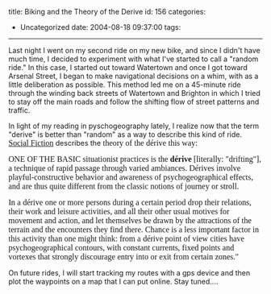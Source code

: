 title: Biking and the Theory of the Derive
id: 156
categories:
  - Uncategorized
date: 2004-08-18 09:37:00
tags:
---

Last night I went on my second ride on my new bike, and since I didn't have much time, I decided to experiment with what I've started to call a &quot;random ride.&quot; In this case, I started out toward Watertown and once I got toward Arsenal Street, I began to make navigational decisions on a whim, with as a little deliberation as possible. This method led me on a 45-minute ride through the winding back streets of Watertown and Brighton in which I tried to stay off the main roads and follow the shifting flow of street patterns and traffic. 

In light of my reading in pyschogeography lately, I realize now that the term &quot;derive&quot; is better than &quot;random&quot; as a way to describe this kind of ride. <font size="3" face="Times New Roman"><span lang="EN-GB" style="font-size:12pt;">[Social Fiction](http://www.socialfiction.org/index.html)</span></font>
describes the <font size="3" face="Times New Roman"><span style="font-size:12pt;">theory of the dérive this way:</span></font>

<font size="3" face="Times New Roman"><span style="font-size:12pt;">ONE OF
THE BASIC situationist practices is the __<font face="Times New Roman">dérive</font>__ [literally:
&quot;drifting&quot;], a technique of rapid passage through varied ambiances.
Dérives involve playful-constructive behavior and awareness of
psychogeographical effects, and are thus quite different from the classic
notions of journey or stroll.</span></font>

<font size="3" face="Times New Roman"><span style="font-size:12pt;">In a
dérive one or more persons during a certain period drop their relations, their
work and leisure activities, and all their other usual motives for movement and
action, and let themselves be drawn by the attractions of the terrain and the
encounters they find there. Chance is a less important factor in this activity
than one might think: from a dérive point of view cities have
psychogeographical contours, with constant currents, fixed points and vortexes
that strongly discourage entry into or exit from certain zones.&quot;
</span></font>

On future rides, I will start tracking my routes with a gps device and then plot the waypoints on a map that I can put online. Stay tuned....